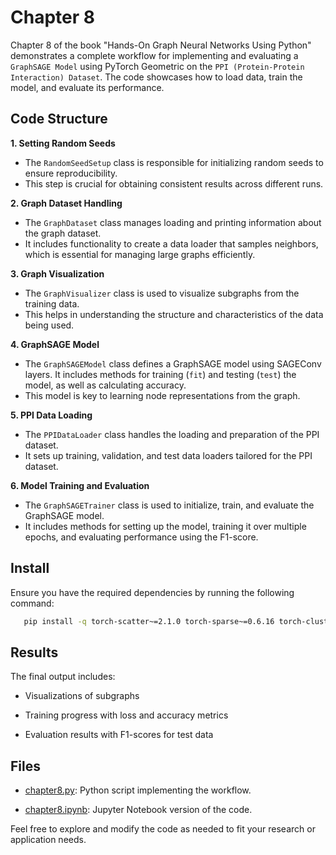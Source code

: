 # Chapter 8

   Chapter 8 of the book "Hands-On Graph Neural Networks Using Python" demonstrates a complete workflow for implementing and evaluating a `GraphSAGE Model` using PyTorch Geometric on the `PPI (Protein-Protein Interaction) Dataset`. The code showcases how to load data, train the model, and evaluate its performance.

## Code Structure

   **1. Setting Random Seeds**

   - The `RandomSeedSetup` class is responsible for initializing random seeds to ensure reproducibility.
   - This step is crucial for obtaining consistent results across different runs.

   **2. Graph Dataset Handling**

   - The `GraphDataset` class manages loading and printing information about the graph dataset.
   - It includes functionality to create a data loader that samples neighbors, which is essential for managing large graphs efficiently.

   **3. Graph Visualization**

   - The `GraphVisualizer` class is used to visualize subgraphs from the training data.
   - This helps in understanding the structure and characteristics of the data being used.

   **4. GraphSAGE Model**

   - The `GraphSAGEModel` class defines a GraphSAGE model using SAGEConv layers. It includes methods for training (`fit`) and testing (`test`) the model, as well as calculating accuracy.
   - This model is key to learning node representations from the graph.

   **5. PPI Data Loading**

   - The `PPIDataLoader` class handles the loading and preparation of the PPI dataset.
   - It sets up training, validation, and test data loaders tailored for the PPI dataset.

   **6. Model Training and Evaluation**

   - The `GraphSAGETrainer` class is used to initialize, train, and evaluate the GraphSAGE model.
   - It includes methods for setting up the model, training it over multiple epochs, and evaluating performance using the F1-score.

## Install

   Ensure you have the required dependencies by running the following command:

```bash
   pip install -q torch-scatter~=2.1.0 torch-sparse~=0.6.16 torch-cluster~=1.6.0 torch-spline-conv~=1.2.1 torch-geometric==2.2.0 -f https://data.pyg.org/whl/torch-{torch.__version__}.html
```

## Results

   The final output includes:

   - Visualizations of subgraphs

   - Training progress with loss and accuracy metrics

   - Evaluation results with F1-scores for test data

## Files

   - [chapter8.py](Chapter08/chapter8.py): Python script implementing the workflow.

   - [chapter8.ipynb](Chapter08/chapter8.ipynb): Jupyter Notebook version of the code.


   Feel free to explore and modify the code as needed to fit your research or application needs.